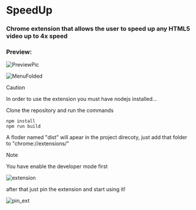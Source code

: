 # SpeedUp

### Chrome extension that allows the user to speed up any HTML5 video up to 4x speed

### Preview: 


![PreviewPic](https://github.com/user-attachments/assets/039537ec-5f55-4c0d-a30e-3520587464f9)

![MenuFolded](https://github.com/user-attachments/assets/ac5322fe-0fb1-4fb1-9046-0b02b955fdc7)

> [!CAUTION]
> In order to use the extension you must have nodejs installed...

Clone the repository and run the commands

```
npm install
npm run build
```

A floder named "dist" will apear in the project direcoty, just add that folder to "chrome://extensions/"

> [!NOTE]  
> You have enable the developer mode first

![extension](https://github.com/user-attachments/assets/e107320e-874f-40e6-a8b1-1e268309abf3)

after that just pin the extension and start using it!


![pin_ext](https://github.com/user-attachments/assets/ee220974-3fea-4a48-951c-8f765c4b9bdb)
